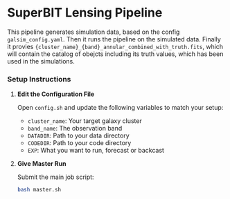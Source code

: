 # SuperBIT Lensing Pipeline

This pipeline generates simulation data, based on the config `galsim_config.yaml`. Then it runs the pipeline on the simulated data. Finally it provies `{cluster_name}_{band}_annular_combined_with_truth.fits`, which will contain the catalog of obejcts including its truth values, which has been used in the simulations.
### **Setup Instructions**

1. **Edit the Configuration File**

   Open `config.sh` and update the following variables to match your setup:
   - `cluster_name`: Your target galaxy cluster
   - `band_name`: The observation band
   - `DATADIR`: Path to your data directory
   - `CODEDIR`: Path to your code directory
   - `EXP`: What you want to run, forecast or backcast

2. **Give Master Run**

   Submit the main job script:
   ```sh
   bash master.sh
